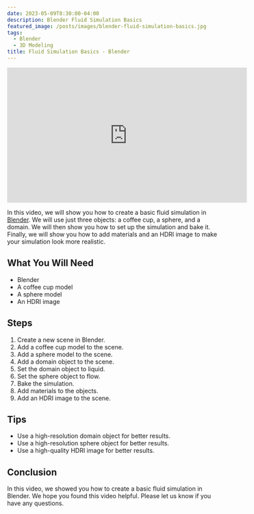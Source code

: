 ```yaml
---
date: 2023-05-09T8:30:00-04:00
description: Blender Fluid Simulation Basics
featured_image: /posts/images/blender-fluid-simulation-basics.jpg
tags:
  - Blender
  - 3D Modeling
title: Fluid Simulation Basics - Blender
---
```


<div class="iframe-16-9-container">
<iframe class="youTubeIframe" width="560" height="315" src="https://www.youtube.com/embed/DUKkJSpCJ8A?rel=0" title="YouTube video player" frameborder="0" allow="accelerometer; autoplay; clipboard-write; encrypted-media; gyroscope; picture-in-picture; web-share" allowfullscreen></iframe>
</div>

In this video, we will show you how to create a basic fluid simulation in [Blender](./blender.md). We will use just three objects: a coffee cup, a sphere, and a domain. We will then show you how to set up the simulation and bake it. Finally, we will show you how to add materials and an HDRI image to make your simulation look more realistic.

## What You Will Need

- Blender
- A coffee cup model
- A sphere model
- An HDRI image

## Steps

1. Create a new scene in Blender.
2. Add a coffee cup model to the scene.
3. Add a sphere model to the scene.
4. Add a domain object to the scene.
5. Set the domain object to liquid.
6. Set the sphere object to flow.
7. Bake the simulation.
8. Add materials to the objects.
9. Add an HDRI image to the scene.

## Tips

- Use a high-resolution domain object for better results.
- Use a high-resolution sphere object for better results.
- Use a high-quality HDRI image for better results.

## Conclusion

In this video, we showed you how to create a basic fluid simulation in Blender. We hope you found this video helpful. Please let us know if you have any questions.
